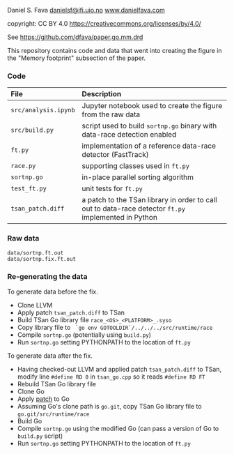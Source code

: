 Daniel S. Fava
danielsf@ifi.uio.no
www.danielfava.com

copyright: CC BY 4.0
https://creativecommons.org/licenses/by/4.0/

See https://github.com/dfava/paper.go.mm.drd

This repository contains code and data that went into creating the figure in the "Memory footprint" subsection of the paper.

### Code

| File | Description |
|:--- |:-------------|
| `src/analysis.ipynb` |  Jupyter notebook used to create the figure from the raw data |
| `src/build.py` | script used to build `sortnp.go` binary with data-race detection enabled |
| `ft.py` | implementation of a reference data-race detector (FastTrack) |
| `race.py` | supporting classes used in `ft.py` |
| `sortnp.go` |  in-place parallel sorting algorithm |
| `test_ft.py` | unit tests for `ft.py` |
| `tsan_patch.diff` | a patch to the TSan library in order to call out to data-race detector `ft.py` implemented in Python |

### Raw data

```
data/sortnp.ft.out
data/sortnp.fix.ft.out
```

### Re-generating the data 

To generate data before the fix.

- Clone LLVM
- Apply patch `tsan_patch.diff` to TSan
- Build TSan Go library file `race_<OS>_<PLATFORM>_.syso`
- Copy library file to `` `go env GOTOOLDIR`/../../../src/runtime/race``
- Compile `sortnp.go` (potentially using `build.py`)
- Run `sortnp.go` setting PYTHONPATH to the location of `ft.py`

To generate data after the fix.

- Having checked-out LLVM and applied patch `tsan_patch.diff` to TSan, modify line `#define RD 0` in `tsan_go.cpp` so it reads `#define RD FT`
- Rebuild TSan Go library file
- Clone Go
- Apply [patch](https://go-review.googlesource.com/c/go/+/220419/) to Go
- Assuming Go's clone path is `go.git`, copy TSan Go library file to `go.git/src/runtime/race`
- Build Go
- Compile `sortnp.go` using the modified Go (can pass a version of Go to `build.py` script)
- Run `sortnp.go` setting PYTHONPATH to the location of `ft.py`
